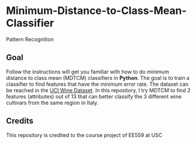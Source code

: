 # Minimum-Distance-to-Class-Mean-Classifier

Pattern Recognition

## Goal

Follow the instructions will get you familiar with how to do minimum distance to class mean (MDTCM) classifiers in **Python**. The goal is to train a classifier to find features that have the minimum error rate. The dataset can be reached in the [UCI Wine Dataset](http://archive.ics.uci.edu/ml/datasets/Wine). In this repository, I try MDTCM to find 2 features (attributes) out of 13 that can better classify the 3 different wine cultivars from the same region in Italy. 

## Credits

This repository is credited to the course project of EE559 at USC 

